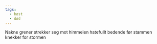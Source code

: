 ```yaml
---
tags:
  - høst
  - død
---
```

Nakne grener
strekker seg mot himmelen
hatefullt bedende
før stammen knekker
for stormen

